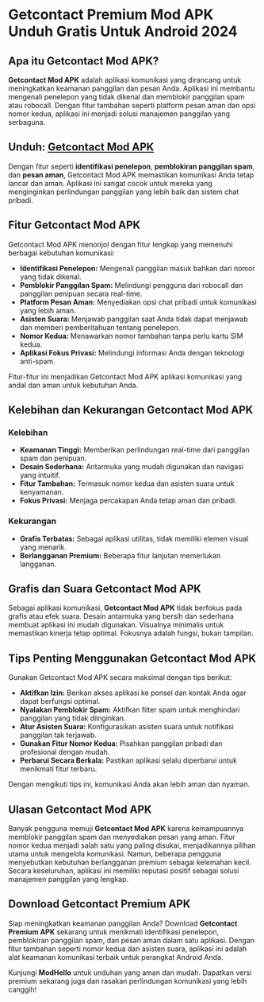 # Getcontact Premium Mod APK Unduh Gratis Untuk Android 2024

## Apa itu Getcontact Mod APK?

**Getcontact Mod APK** adalah aplikasi komunikasi yang dirancang untuk meningkatkan keamanan panggilan dan pesan Anda. Aplikasi ini membantu mengenali penelepon yang tidak dikenal dan memblokir panggilan spam atau robocall. Dengan fitur tambahan seperti platform pesan aman dan opsi nomor kedua, aplikasi ini menjadi solusi manajemen panggilan yang serbaguna.

## Unduh: [Getcontact Mod APK](https://modhello.com/getcontact-premium/)

Dengan fitur seperti **identifikasi penelepon**, **pemblokiran panggilan spam**, dan **pesan aman**, Getcontact Mod APK memastikan komunikasi Anda tetap lancar dan aman. Aplikasi ini sangat cocok untuk mereka yang menginginkan perlindungan panggilan yang lebih baik dan sistem chat pribadi.

## Fitur Getcontact Mod APK

Getcontact Mod APK menonjol dengan fitur lengkap yang memenuhi berbagai kebutuhan komunikasi:

- **Identifikasi Penelepon:** Mengenali panggilan masuk bahkan dari nomor yang tidak dikenal.
- **Pemblokir Panggilan Spam:** Melindungi pengguna dari robocall dan panggilan penipuan secara real-time.
- **Platform Pesan Aman:** Menyediakan opsi chat pribadi untuk komunikasi yang lebih aman.
- **Asisten Suara:** Menjawab panggilan saat Anda tidak dapat menjawab dan memberi pemberitahuan tentang penelepon.
- **Nomor Kedua:** Menawarkan nomor tambahan tanpa perlu kartu SIM kedua.
- **Aplikasi Fokus Privasi:** Melindungi informasi Anda dengan teknologi anti-spam.

Fitur-fitur ini menjadikan Getcontact Mod APK aplikasi komunikasi yang andal dan aman untuk kebutuhan Anda.

## Kelebihan dan Kekurangan Getcontact Mod APK

### Kelebihan

- **Keamanan Tinggi:** Memberikan perlindungan real-time dari panggilan spam dan penipuan.
- **Desain Sederhana:** Antarmuka yang mudah digunakan dan navigasi yang intuitif.
- **Fitur Tambahan:** Termasuk nomor kedua dan asisten suara untuk kenyamanan.
- **Fokus Privasi:** Menjaga percakapan Anda tetap aman dan pribadi.

### Kekurangan

- **Grafis Terbatas:** Sebagai aplikasi utilitas, tidak memiliki elemen visual yang menarik.
- **Berlangganan Premium:** Beberapa fitur lanjutan memerlukan langganan.

## Grafis dan Suara Getcontact Mod APK

Sebagai aplikasi komunikasi, **Getcontact Mod APK** tidak berfokus pada grafis atau efek suara. Desain antarmuka yang bersih dan sederhana membuat aplikasi ini mudah digunakan. Visualnya minimalis untuk memastikan kinerja tetap optimal. Fokusnya adalah fungsi, bukan tampilan.

## Tips Penting Menggunakan Getcontact Mod APK

Gunakan Getcontact Mod APK secara maksimal dengan tips berikut:

- **Aktifkan Izin:** Berikan akses aplikasi ke ponsel dan kontak Anda agar dapat berfungsi optimal.
- **Nyalakan Pemblokir Spam:** Aktifkan filter spam untuk menghindari panggilan yang tidak diinginkan.
- **Atur Asisten Suara:** Konfigurasikan asisten suara untuk notifikasi panggilan tak terjawab.
- **Gunakan Fitur Nomor Kedua:** Pisahkan panggilan pribadi dan profesional dengan mudah.
- **Perbarui Secara Berkala:** Pastikan aplikasi selalu diperbarui untuk menikmati fitur terbaru.

Dengan mengikuti tips ini, komunikasi Anda akan lebih aman dan nyaman.

## Ulasan Getcontact Mod APK

Banyak pengguna memuji **Getcontact Mod APK** karena kemampuannya memblokir panggilan spam dan menyediakan pesan yang aman. Fitur nomor kedua menjadi salah satu yang paling disukai, menjadikannya pilihan utama untuk mengelola komunikasi. Namun, beberapa pengguna menyebutkan kebutuhan berlangganan premium sebagai kelemahan kecil. Secara keseluruhan, aplikasi ini memiliki reputasi positif sebagai solusi manajemen panggilan yang lengkap.

## Download Getcontact Premium APK

Siap meningkatkan keamanan panggilan Anda? Download **Getcontact Premium APK** sekarang untuk menikmati identifikasi penelepon, pemblokiran panggilan spam, dan pesan aman dalam satu aplikasi. Dengan fitur tambahan seperti nomor kedua dan asisten suara, aplikasi ini adalah alat keamanan komunikasi terbaik untuk perangkat Android Anda.

Kunjungi **ModHello** untuk unduhan yang aman dan mudah. Dapatkan versi premium sekarang juga dan rasakan perlindungan komunikasi yang lebih canggih!